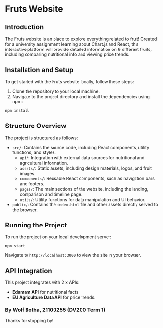 # Fruts Website

## Introduction

The Fruts website is an place to explore everything related to fruit! Created for a university assignment learning about Chart.js and React, this interactive platform will provide detailed information on 9 different fruits, including comparing nutritional info and viewing price trends.

## Installation and Setup

To get started with the Fruts website locally, follow these steps:

1. Clone the repository to your local machine.
2. Navigate to the project directory and install the dependencies using npm:

```bash
npm install
```

## Structure Overview

The project is structured as follows:

- `src/`: Contains the source code, including React components, utility functions, and styles.
  - `api/`: Integration with external data sources for nutritional and agricultural information.
  - `assets/`: Static assets, including design materials, logos, and fruit images.
  - `components/`: Reusable React components, such as navigation bars and footers.
  - `pages/`: The main sections of the website, including the landing, comparison and timeline page.
  - `utils/`: Utility functions for data manipulation and UI behavior.
- `public/`: Contains the `index.html` file and other assets directly served to the browser.

## Running the Project

To run the project on your local development server:

```bash
npm start
```

Navigate to `http://localhost:3000` to view the site in your browser.

## API Integration

This project integrates with 2 x APIs:

- **Edamam API** for nutritional facts
- **EU Agriculture Data API** for price trends.

### By Wolf Botha, 21100255 (DV200 Term 1)

Thanks for stopping by!
